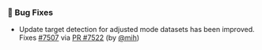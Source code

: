 ### 🐛 Bug Fixes

- Update target detection for adjusted mode datasets has been improved.
  Fixes [#7507](https://github.com/datalad/datalad/issues/7507) via
  [PR #7522](https://github.com/datalad/datalad/pull/7522)
  (by [@mih](https://github.com/mih))
